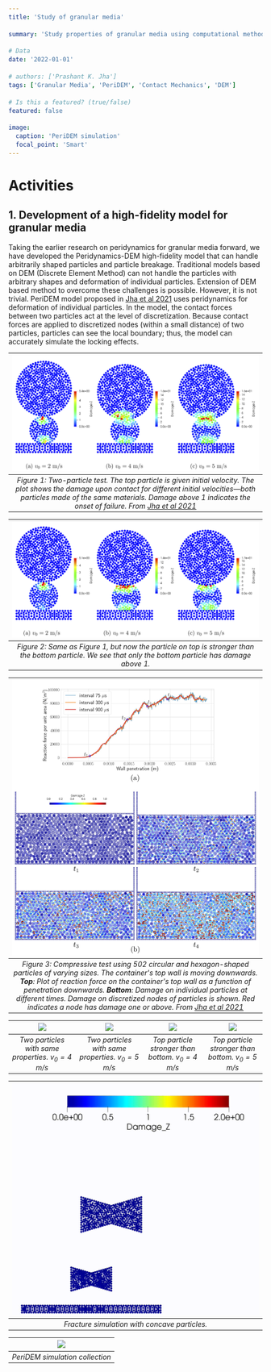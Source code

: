 ```yaml
---
title: 'Study of granular media'

summary: 'Study properties of granular media using computational methods'

# Data
date: '2022-01-01'

# authors: ['Prashant K. Jha']
tags: ['Granular Media', 'PeriDEM', 'Contact Mechanics', 'DEM']

# Is this a featured? (true/false)
featured: false

image:
  caption: 'PeriDEM simulation'
  focal_point: 'Smart'
---
```


# Activities

## 1. Development of a high-fidelity model for granular media

Taking the earlier research on peridynamics for granular media forward, we have developed the Peridynamics-DEM high-fidelity model that can handle arbitrarily shaped particles and particle breakage. Traditional models based on DEM (Discrete Element Method) can not handle the particles with arbitrary shapes and deformation of individual particles. Extension of DEM based method to overcome these challenges is possible. However, it is not trivial. PeriDEM model proposed in [Jha et al 2021](https://doi.org/10.1016/j.jmps.2021.104376) uses peridynamics for deformation of individual particles. In the model, the contact forces between two particles act at the level of discretization. Because contact forces are applied to discretized nodes (within a small distance) of two particles, particles can see the local boundary; thus, the model can accurately simulate the locking effects.

| ![](files/two_p_wall_fracture_m1_all.png) | 
| :---: | 
| *Figure 1: Two-particle test. The top particle is given initial velocity. The plot shows the damage upon contact for different initial velocities—both particles made of the same materials. Damage above 1 indicates the onset of failure. From [Jha et al 2021](https://doi.org/10.1016/j.jmps.2021.104376)* |

| ![](files/two_p_wall_fracture_m12_all.png) | 
| :---: | 
| *Figure 2: Same as Figure 1, but now the particle on top is stronger than the bottom particle. We see that only the bottom particle has damage above 1.* |

| ![](files/compressive_test_reaction_force_n500.jpg) | 
| :---: | 
| *Figure 3: Compressive test using 502 circular and hexagon-shaped particles of varying sizes. The container's top wall is moving downwards. **Top**: Plot of reaction force on the container's top wall as a function of penetration downwards. **Bottom**: Damage on individual particles at different times. Damage on discretized nodes of particles is shown. Red indicates a node has damage one or above. From [Jha et al 2021](https://doi.org/10.1016/j.jmps.2021.104376)* |


| ![](files/m1_t5.gif) | ![](files/m1_t6.gif) | ![](files/m12_t5.gif) | ![](files/m12_t6.gif) |
| :---: |:---: |:---: |:---: |
| *Two particles with same properties. $v_0 = 4$ m/s* | *Two particles with same properties. $v_0 = 5$ m/s* | *Top particle stronger than bottom. $v_0 = 4$ m/s* | *Top particle stronger than bottom. $v_0 = 5$ m/s* |


| ![](files/two_particle_wall_concave_diff_material_diff_size.gif) | 
| :---: | 
| *Fracture simulation with concave particles.* |

| ![](files/sim.gif) | 
| :----: | 
| *PeriDEM simulation collection* |
